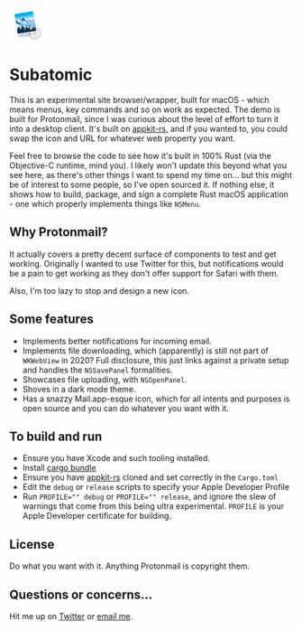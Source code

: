 <img src="https://github.com/ryanmcgrath/subatomic/blob/trunk/assets/icon1024@2x.png?raw=true" width="60" />

# Subatomic
This is an experimental site browser/wrapper, built for macOS - which means menus, key commands and so on work as expected. The demo is built for Protonmail, since I was curious about the level of effort to turn it into a desktop client. It's built on [appkit-rs](https://github.com/ryanmcgrath/appkit-rs/), and if you wanted to, you could swap the icon and URL for whatever web property you want.

Feel free to browse the code to see how it's built in 100% Rust (via the Objective-C runtime, mind you). I likely won't update this beyond what you see here, as there's other things I want to spend my time on... but this might be of interest to some people, so I've open sourced it. If nothing else, it shows how to build, package, and sign a complete Rust macOS application - one which properly implements things like `NSMenu`.

## Why Protonmail?
It actually covers a pretty decent surface of components to test and get working. Originally I wanted to use Twitter for this, but notifications would be a pain to get working as they don't offer support for Safari with them.

Also, I'm too lazy to stop and design a new icon.

## Some features
- Implements better notifications for incoming email.
- Implements file downloading, which (apparently) is still not part of `WKWebView` in 2020? Full disclosure, this just links against a private setup and handles the `NSSavePanel` formalities.
- Showcases file uploading, with `NSOpenPanel`.
- Shoves in a dark mode theme.
- Has a snazzy Mail.app-esque icon, which for all intents and purposes is open source and you can do whatever you want with it.

## To build and run
- Ensure you have Xcode and such tooling installed.
- Install [cargo bundle](https://github.com/burtonageo/cargo-bundle)
- Ensure you have [appkit-rs](https://github.com/ryanmcgrath/appkit-rs/) cloned and set correctly in the `Cargo.toml`
- Edit the `debug` or `release` scripts to specify your Apple Developer Profile
- Run `PROFILE="" debug` or `PROFILE="" release`, and ignore the slew of warnings that come from this being ultra experimental. `PROFILE` is your Apple Developer certificate for building.

## License
Do what you want with it. Anything Protonmail is copyright them.

## Questions or concerns...
Hit me up on [Twitter](https://twitter.com/ryanmcgrath/) or [email me](mailto:ryan@rymc.io).
